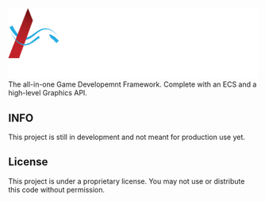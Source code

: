 ![logo](./logo/AcheronClear.png)
The all-in-one Game Developemnt Framework. Complete with an ECS and a high-level Graphics API.

## INFO
This project is still in development and not meant for production use yet.

## License
This project is under a proprietary license. You may not use or distribute this code without permission.
